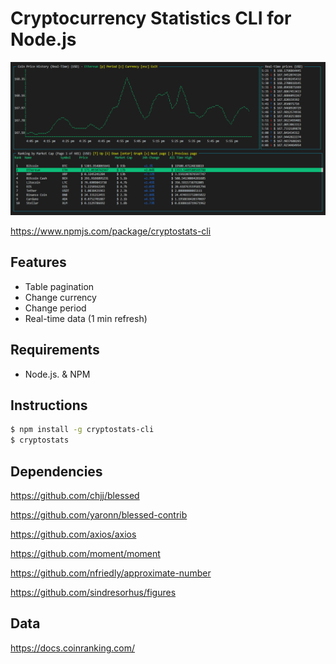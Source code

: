 # Cryptocurrency Statistics CLI for Node.js

<img src="./cli-image v1.0.1.png" alt="term" width="800">

https://www.npmjs.com/package/cryptostats-cli

## Features
- Table pagination
- Change currency
- Change period
- Real-time data (1 min refresh)

## Requirements
- Node.js. & NPM

## Instructions
```sh
$ npm install -g cryptostats-cli
$ cryptostats
```

## Dependencies
https://github.com/chjj/blessed

https://github.com/yaronn/blessed-contrib

https://github.com/axios/axios

https://github.com/moment/moment

https://github.com/nfriedly/approximate-number

https://github.com/sindresorhus/figures

## Data
https://docs.coinranking.com/
